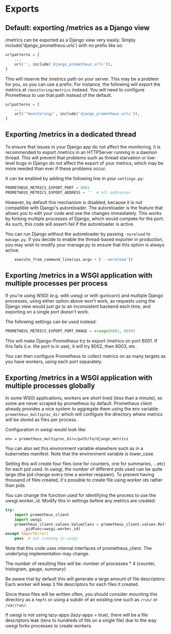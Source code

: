 # Exports

## Default: exporting /metrics as a Django view

/metrics can be exported as a Django view very easily. Simply
include('django_prometheus.urls') with no prefix like so:

```python
urlpatterns = [
    ...
    url('', include('django_prometheus.urls')),
]
```

This will reserve the /metrics path on your server. This may be a
problem for you, so you can use a prefix. For instance, the following
will export the metrics at `/monitoring/metrics` instead. You will
need to configure Prometheus to use that path instead of the default.

```python
urlpatterns = [
    ...
    url('^monitoring/', include('django_prometheus.urls')),
]
```

## Exporting /metrics in a dedicated thread

To ensure that issues in your Django app do not affect the monitoring,
it is recommended to export /metrics in an HTTPServer running in a
daemon thread. This will prevent that problems such as thread
starvation or low-level bugs in Django do not affect the export of
your metrics, which may be more needed than ever if these problems
occur.

It can be enabled by adding the following line in your `settings.py`:

```python
PROMETHEUS_METRICS_EXPORT_PORT = 8001
PROMETHEUS_METRICS_EXPORT_ADDRESS = ''  # all addresses
```

However, by default this mechanism is disabled, because it is not
compatible with Django's autoreloader. The autoreloader is the feature
that allows you to edit your code and see the changes
immediately. This works by forking multiple processes of Django, which
would compete for the port. As such, this code will assert-fail if the
autoreloader is active.

You can run Django without the autoreloader by passing `-noreload` to
`manage.py`. If you decide to enable the thread-based exporter in
production, you may wish to modify your manage.py to ensure that this
option is always active:

```python
    execute_from_command_line(sys.argv + ['--noreload'])
```

## Exporting /metrics in a WSGI application with multiple processes per process

If you're using WSGI (e.g. with uwsgi or with gunicorn) and multiple
Django processes, using either option above won't work, as requests
using the Django view would just go to an inconsistent backend each
time, and exporting on a single port doesn't work.

The following settings can be used instead:

```python
PROMETHEUS_METRICS_EXPORT_PORT_RANGE = xrange(8001, 8050)
```

This will make Django-Prometheus try to export /metrics on port
8001. If this fails (i.e. the port is in use), it will try 8002, then
8003, etc.

You can then configure Prometheus to collect metrics on as many
targets as you have workers, using each port separately.

## Exporting /metrics in a WSGI application with multiple processes globally

In some WSGI applications, workers are short lived (less than a minute), so some
are never scraped by prometheus by default. Prometheus client already provides
a nice system to aggregate them using the env variable: `prometheus_multiproc_dir`
which will configure the directory where metrics will be stored as files per process.

Configuration in uwsgi would look like:
```
env = prometheus_multiproc_dir=/path/to/django_metrics
```
You can also set this environment variable elsewhere such as in a kubernetes manifest.
Note that the environment variable is lower_case.

Setting this will create four files (one for counters, one for summaries, ...etc)
for each pid used. In uwsgi, the number of different pids used can be quite large
(the pid change every time a worker respawn). To prevent having thousand of files
created, it's possible to create file using worker ids rather than pids.

You can change the function used for identifying the process to use the uwsgi worker_id.
Modify this in settings before any metrics are created:
```python
try:
    import prometheus_client
    import uwsgi
    prometheus_client.values.ValueClass = prometheus_client.values.MultiProcessValue(
        _pidFunc=uwsgi.worker_id)
except ImportError:
    pass  # not running in uwsgi
```
Note that this code uses internal interfaces of prometheus_client.
The underlying implementation may change.

The number of resulting files will be:
number of processes * 4 (counter, histogram, gauge, summary)

Be aware that by default this will generate a large amount of file descriptors:
Each worker will keep 3 file descriptors for each files it created.

Since these files will be written often, you should consider mounting this directory
as a `tmpfs` or using a subdir of an existing one such as `/run/` or `/var/run/`.

If uwsgi is not using lazy-apps (lazy-apps = true), there will be a
file descriptors leak (tens to hundreds of fds on a single file) due
to the way uwsgi forks processes to create workers.
